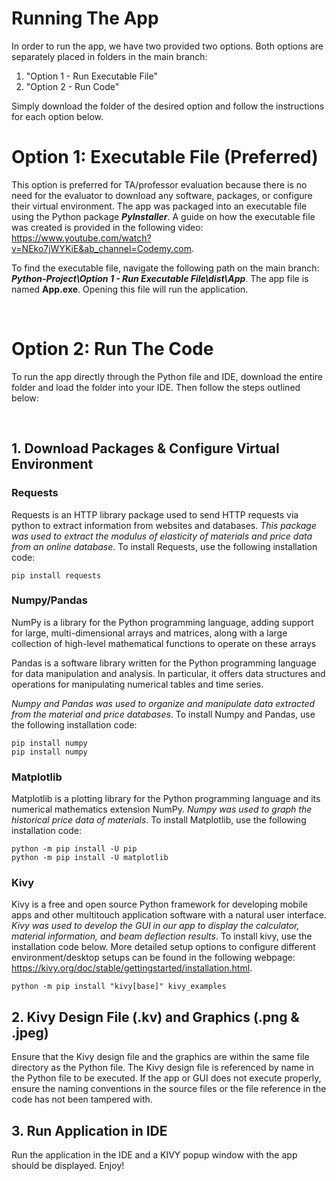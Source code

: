 # **Running The App**

In order to run the app, we have two provided two options. Both options are separately placed in folders in the main branch: 

<ol>
 <li>"Option 1 - Run Executable File"</li>
 <li>"Option 2 - Run Code"</li>
</ol> 
Simply download the folder of the desired option and follow the instructions for each option below.

<br>

# **Option 1: Executable File (Preferred)**
This option is preferred for TA/professor evaluation because there is no need for the evaluator to download any software, packages, or configure their virtual environment. The app was packaged into an executable file using the Python package ***PyInstaller***. A guide on how the executable file was created is provided in the following video: https://www.youtube.com/watch?v=NEko7jWYKiE&ab_channel=Codemy.com. 

To find the executable file, navigate the following path on the main branch: ***Python-Project\Option 1 - Run Executable File\dist\App***. The app file is named **App.exe**. Opening this file will run the application. 

<br>

# **Option 2: Run The Code**

To run the app directly through the Python file and IDE, download the entire folder and load the folder into your IDE. Then follow the steps outlined below:

<br>

## 1. **Download Packages & Configure Virtual Environment**

### **Requests**
Requests is an HTTP library package used to send HTTP requests via python to extract information from websites and databases. *This package was used to extract the modulus of elasticity of materials and price data from an online database*. To install Requests, use the following installation code: 

```
pip install requests
```
### **Numpy/Pandas**
NumPy is a library for the Python programming language, adding support for large, multi-dimensional arrays and matrices, along with a large collection of high-level mathematical functions to operate on these arrays

Pandas is a software library written for the Python programming language for data manipulation and analysis. In particular, it offers data structures and operations for manipulating numerical tables and time series.

*Numpy and Pandas was used to organize and manipulate data extracted from the material and price databases*. To install Numpy and Pandas, use the following installation code: 

```
pip install numpy
pip install numpy
```

### **Matplotlib**
Matplotlib is a plotting library for the Python programming language and its numerical mathematics extension NumPy. *Numpy was used to graph the historical price data of materials*. To install Matplotlib, use the following installation code:

```
python -m pip install -U pip
python -m pip install -U matplotlib
```

### **Kivy**
Kivy is a free and open source Python framework for developing mobile apps and other multitouch application software with a natural user interface. *Kivy was used to develop the GUI in our app to display the calculator, material information, and beam deflection results*. To install kivy, use the installation code below. More detailed setup options to configure different environment/desktop setups can be found in the following webpage: https://kivy.org/doc/stable/gettingstarted/installation.html. 

```
python -m pip install "kivy[base]" kivy_examples
```

## 2. Kivy Design File (.kv) and Graphics (.png & .jpeg)
Ensure that the Kivy design file and the graphics are within the same file directory as the Python file. The Kivy design file is referenced by name in the Python file to be executed. If the app or GUI does not execute properly, ensure the naming conventions in the source files or the file reference in the code has not been tampered with. 

## 3. Run Application in IDE
Run the application in the IDE and a KIVY popup window with the app should be displayed. Enjoy!










